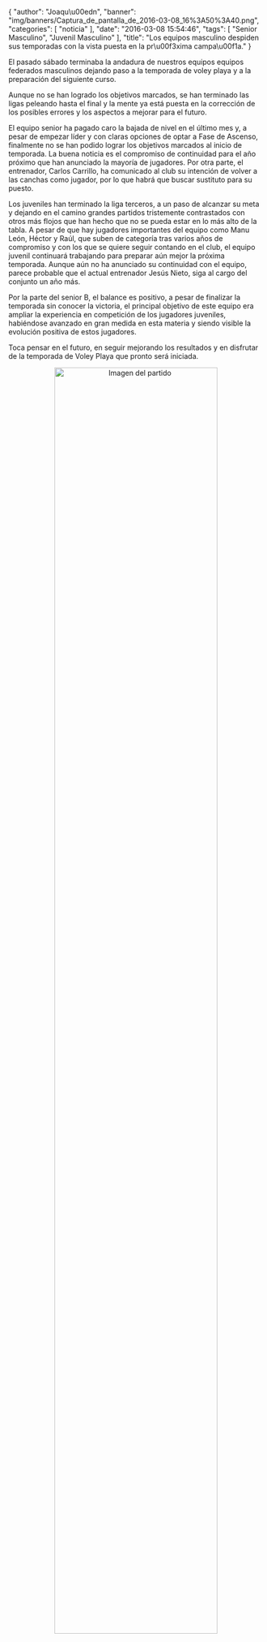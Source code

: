 {
  "author": "Joaqu\u00edn", 
  "banner": "img/banners/Captura_de_pantalla_de_2016-03-08_16%3A50%3A40.png", 
  "categories": [
    "noticia"
  ], 
  "date": "2016-03-08 15:54:46", 
  "tags": [
    "Senior Masculino", 
    "Juvenil Masculino"
  ], 
  "title": "Los equipos masculino despiden sus temporadas con la vista puesta en la pr\u00f3xima campa\u00f1a."
}

El pasado sábado terminaba la andadura de nuestros equipos equipos federados masculinos dejando paso a la temporada de voley playa y a la preparación del siguiente curso.

Aunque no se han logrado los objetivos marcados, se han terminado las ligas peleando hasta el final y la mente ya está puesta en la corrección de los posibles errores y los aspectos a mejorar para el futuro.

El equipo senior ha pagado caro la bajada de nivel en el último mes y, a pesar de empezar líder y con claras opciones de optar a Fase de Ascenso, finalmente no se han podido lograr los objetivos marcados al inicio de temporada. La buena noticia es el compromiso de continuidad para el año próximo que han anunciado la mayoría de jugadores. Por otra parte, el entrenador, Carlos Carrillo, ha comunicado al club su intención de volver a las canchas como jugador, por lo que habrá que buscar sustituto para su puesto.

Los juveniles han terminado la liga terceros, a un paso de alcanzar su meta y dejando en el camino grandes partidos tristemente contrastados con otros más flojos que han hecho que no se pueda estar en lo más alto de la tabla. A pesar de que hay jugadores importantes del equipo como Manu León, Héctor y Raúl, que suben de categoría tras varios años de compromiso y con los que se quiere seguir contando en el club, el equipo juvenil continuará trabajando para preparar aún mejor la próxima temporada. Aunque aún no ha anunciado su continuidad con el equipo, parece probable que el actual entrenador Jesús Nieto, siga al cargo del conjunto un año más.

Por la parte del senior B, el balance es positivo, a pesar de finalizar la temporada sin conocer la victoria, el principal objetivo de este equipo era ampliar la experiencia en competición de los jugadores juveniles, habiéndose avanzado en gran medida en esta materia y siendo visible la evolución positiva de estos jugadores.

Toca pensar en el futuro, en seguir mejorando los resultados y en disfrutar de la temporada de Voley Playa que pronto será iniciada.


<center>
<a target="_new" href="http://www.advmiguelturra.org/img/banners/Captura%20de%20pantalla%20de%202016-03-08%2016%3A50%3A40.png"> 
<img alt="Imagen del partido" width="80%" align="center" src="http://www.advmiguelturra.org/img/banners/Captura%20de%20pantalla%20de%202016-03-08%2016%3A50%3A40.png"/> </a> </center> 

